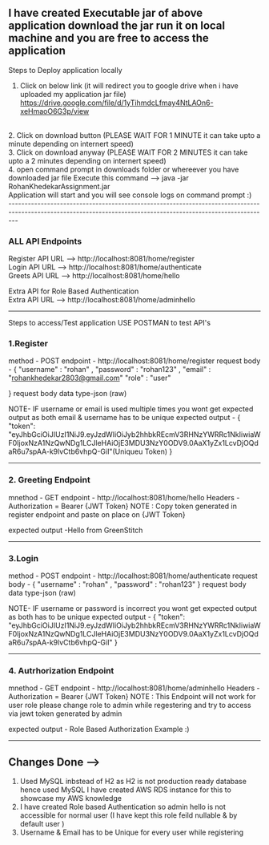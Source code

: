 ## I have created Executable jar of above application download the jar run it on local machine and you are free to access the application
Steps to Deploy application locally
<br>

1. Click on below link (it will redirect you to google drive when i have uploaded my application jar file)
   https://drive.google.com/file/d/1yTihmdcLfmay4NtLAOn6-xeHmaoO6G3p/view
<br>
2. Click on download button (PLEASE WAIT FOR 1 MINUTE it can take upto a minute depending on internert speed)
<br>
3. Click on download anyway (PLEASE WAIT FOR 2 MINUTES it can take upto a 2 minutes depending on internert speed)
<br>
4. open command prompt in downloads folder or whereever you have downloaded jar file
   Execute this command --> java -jar RohanKhedekarAssignment.jar
<br>
Application will start and you will see console logs on command prompt :)
<br>
---------------------------------------------------------------------------------------------------------------------------------------------------------------


### ALL API Endpoints

Register API URL --> http://localhost:8081/home/register <br>
Login API URL --> http://localhost:8081/home/authenticate <br>
Greets API URL --> http://localhost:8081/home/hello <br>

Extra API for Role Based Authentication   <br>
Extra API URL --> http://localhost:8081/home/adminhello <br>

---------------------------------------------------------------------------------------------------------------------------------------------------------------

Steps to access/Test application
USE POSTMAN to test API's

### 1.Register

method - POST
endpoint - http://localhost:8081/home/register
request body - {
    "username" : "rohan" ,
    "password" : "rohan123" , 
    "email" : "rohankhedekar2803@gmail.com"
    "role" : "user"
   
}
request body data type-json (raw)

NOTE- IF username or email is used multiple times you wont get expected output as both email & username has to be unique
expected output -
{
    "token": "eyJhbGciOiJIUzI1NiJ9.eyJzdWIiOiJyb2hhbkREcmV3RHNzYWRRc1NkIiwiaWF0IjoxNzA1NzQwNDg1LCJleHAiOjE3MDU3NzY0ODV9.0AaX1yZx1LcvDjOQdaR6u7spAA-k9lvCtb6vhpQ-GiI"(Uniqueu Token)
}

---------------------------------------------------------------------------------------------------------------------------------------------------------------
### 2. Greeting Endpoint
   
mnethod - GET
endpoint - http://localhost:8081/home/hello
Headers -
Authorization = Bearer {JWT Token}
NOTE : Copy token generated in register endpoint and paste on place on {JWT Token}

expected output -Hello from GreenStitch

---------------------------------------------------------------------------------------------------------------------------------------------------------------
### 3.Login

method - POST
endpoint - http://localhost:8081/home/authenticate
request body - {
    "username" : "rohan" ,
    "password" : "rohan123" 
}
request body data type-json (raw)

NOTE- IF username or password is incorrect you wont get expected output as both has to be unique
expected output -
{
    "token": "eyJhbGciOiJIUzI1NiJ9.eyJzdWIiOiJyb2hhbkREcmV3RHNzYWRRc1NkIiwiaWF0IjoxNzA1NzQwNDg1LCJleHAiOjE3MDU3NzY0ODV9.0AaX1yZx1LcvDjOQdaR6u7spAA-k9lvCtb6vhpQ-GiI"
}

---------------------------------------------------------------------------------------------------------------------------------------------------------------
### 4. Autrhorization Endpoint
   
mnethod - GET
endpoint - http://localhost:8081/home/adminhello
Headers -
Authorization = Bearer {JWT Token}
NOTE : This Endpoint will not work for user role please change role to admin while regestering and try to access via jewt token generated by admin 

expected output - Role Based Authorization Example :)

----------------------------------------------------------------------------------------------------------------------------------------------------------------

## Changes Done -->
1. Used MySQL inbstead of H2 as H2 is not production ready database hence used MySQL I have created AWS RDS instance for this to showcase my AWS knowledge
2. I have created Role based Authentication so admin hello is not accessible for normal user (I have kept this role feild nullable & by default user )
3. Username & Email has to be Unique for every user while registering 
